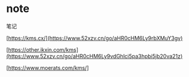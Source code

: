 # note
笔记

[https://kms.cx/](https://www.52xzv.cn/go/aHR0cHM6Ly9rbXMuY3gv)

[https://other.ikxin.com/kms](https://www.52xzv.cn/go/aHR0cHM6Ly9vdGhlci5pa3hpbi5jb20va21z)

[https://www.moerats.com/kms/]
